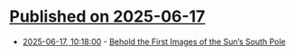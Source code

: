 # [Published on 2025-06-17](index.md)

* [2025-06-17, 10:18:00](https://soylentnews.org/article.pl?sid=25/06/16/0131240&from=rss) - [Behold the First Images of the Sun’s South Pole](https://soylentnews.org/article.pl?sid=25/06/16/0131240&from=rss)

